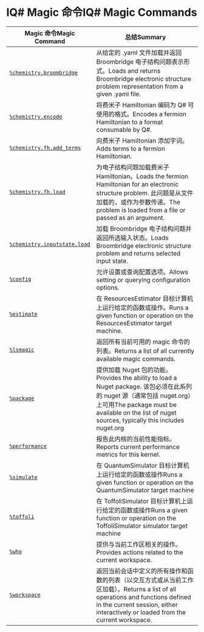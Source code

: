 # <a name="iq-magic-commands"></a><span data-ttu-id="93f7b-101">IQ# Magic 命令</span><span class="sxs-lookup"><span data-stu-id="93f7b-101">IQ# Magic Commands</span></span>

| <span data-ttu-id="93f7b-102">Magic 命令</span><span class="sxs-lookup"><span data-stu-id="93f7b-102">Magic Command</span></span> | <span data-ttu-id="93f7b-103">总结</span><span class="sxs-lookup"><span data-stu-id="93f7b-103">Summary</span></span> |
|---------------|---------|
| [`%chemistry.broombridge`](xref:microsoft.quantum.iqsharp.magic-ref.chemistry.broombridge) | <span data-ttu-id="93f7b-104">从给定的 .yaml 文件加载并返回 Broombridge 电子结构问题表示形式。</span><span class="sxs-lookup"><span data-stu-id="93f7b-104">Loads and returns Broombridge electronic structure problem representation from a given .yaml file.</span></span> |
| [`%chemistry.encode`](xref:microsoft.quantum.iqsharp.magic-ref.chemistry.encode) | <span data-ttu-id="93f7b-105">将费米子 Hamiltonian 编码为 Q# 可使用的格式。</span><span class="sxs-lookup"><span data-stu-id="93f7b-105">Encodes a fermion Hamiltonian to a format consumable by Q#.</span></span> |
| [`%chemistry.fh.add_terms`](xref:microsoft.quantum.iqsharp.magic-ref.chemistry.fh.add_terms) | <span data-ttu-id="93f7b-106">向费米子 Hamiltonian 添加字词。</span><span class="sxs-lookup"><span data-stu-id="93f7b-106">Adds terms to a fermion Hamiltonian.</span></span> |
| [`%chemistry.fh.load`](xref:microsoft.quantum.iqsharp.magic-ref.chemistry.fh.load) | <span data-ttu-id="93f7b-107">为电子结构问题加载费米子 Hamiltonian。</span><span class="sxs-lookup"><span data-stu-id="93f7b-107">Loads the fermion Hamiltonian for an electronic structure problem.</span></span> <span data-ttu-id="93f7b-108">此问题是从文件加载的，或作为参数传递。</span><span class="sxs-lookup"><span data-stu-id="93f7b-108">The problem is loaded from a file or passed as an argument.</span></span> |
| [`%chemistry.inputstate.load`](xref:microsoft.quantum.iqsharp.magic-ref.chemistry.inputstate.load) | <span data-ttu-id="93f7b-109">加载 Broombridge 电子结构问题并返回所选输入状态。</span><span class="sxs-lookup"><span data-stu-id="93f7b-109">Loads Broombridge electronic structure problem and returns selected input state.</span></span> |
| [`%config`](xref:microsoft.quantum.iqsharp.magic-ref.config) | <span data-ttu-id="93f7b-110">允许设置或查询配置选项。</span><span class="sxs-lookup"><span data-stu-id="93f7b-110">Allows setting or querying configuration options.</span></span> |
| [`%estimate`](xref:microsoft.quantum.iqsharp.magic-ref.estimate) | <span data-ttu-id="93f7b-111">在 ResourcesEstimator 目标计算机上运行给定的函数或操作。</span><span class="sxs-lookup"><span data-stu-id="93f7b-111">Runs a given function or operation on the ResourcesEstimator target machine.</span></span> |
| [`%lsmagic`](xref:microsoft.quantum.iqsharp.magic-ref.lsmagic) | <span data-ttu-id="93f7b-112">返回所有当前可用的 magic 命令的列表。</span><span class="sxs-lookup"><span data-stu-id="93f7b-112">Returns a list of all currently available magic commands.</span></span> |
| [`%package`](xref:microsoft.quantum.iqsharp.magic-ref.package) | <span data-ttu-id="93f7b-113">提供加载 Nuget 包的功能。</span><span class="sxs-lookup"><span data-stu-id="93f7b-113">Provides the ability to load a Nuget package.</span></span> <span data-ttu-id="93f7b-114">该包必须在此系列的 nuget 源（通常包括 nuget.org）上可用</span><span class="sxs-lookup"><span data-stu-id="93f7b-114">The package must be available on the list of nuget sources, typically this includes nuget.org</span></span> |
| [`%performance`](xref:microsoft.quantum.iqsharp.magic-ref.performance) | <span data-ttu-id="93f7b-115">报告此内核的当前性能指标。</span><span class="sxs-lookup"><span data-stu-id="93f7b-115">Reports current performance metrics for this kernel.</span></span> |
| [`%simulate`](xref:microsoft.quantum.iqsharp.magic-ref.simulate) | <span data-ttu-id="93f7b-116">在 QuantumSimulator 目标计算机上运行给定的函数或操作</span><span class="sxs-lookup"><span data-stu-id="93f7b-116">Runs a given function or operation on the QuantumSimulator target machine</span></span> |
| [`%toffoli`](xref:microsoft.quantum.iqsharp.magic-ref.toffoli) | <span data-ttu-id="93f7b-117">在 ToffoliSimulator 目标计算机上运行给定的函数或操作</span><span class="sxs-lookup"><span data-stu-id="93f7b-117">Runs a given function or operation on the ToffoliSimulator simulator target machine</span></span> |
| [`%who`](xref:microsoft.quantum.iqsharp.magic-ref.who) | <span data-ttu-id="93f7b-118">提供与当前工作区相关的操作。</span><span class="sxs-lookup"><span data-stu-id="93f7b-118">Provides actions related to the current workspace.</span></span> |
| [`%workspace`](xref:microsoft.quantum.iqsharp.magic-ref.workspace) | <span data-ttu-id="93f7b-119">返回当前会话中定义的所有操作和函数的列表（以交互方式或从当前工作区加载）。</span><span class="sxs-lookup"><span data-stu-id="93f7b-119">Returns a list of all operations and functions defined in the current session, either interactively or loaded from the current workspace.</span></span> |
